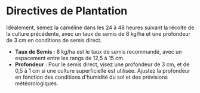 # Directives de Plantation

Idéalement, semez la caméline dans les 24 à 48 heures suivant la récolte de la culture précédente, avec un taux de semis de 8 kg/ha et une profondeur de 3 cm en conditions de semis direct.

- **Taux de Semis** : 8 kg/ha est le taux de semis recommandé, avec un espacement entre les rangs de 12,5 à 15 cm.
- **Profondeur** : Pour le semis direct, visez une profondeur de 3 cm, et de 0,5 à 1 cm si une culture superficielle est utilisée. Ajustez la profondeur en fonction des conditions d'humidité du sol et des prévisions météorologiques.